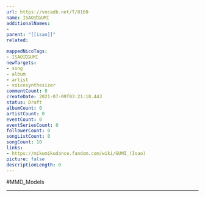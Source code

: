 ```yaml
---
url: https://vocadb.net/T/8160
name: ISAO式GUMI
additionalNames: 
- 
parent: "[[isao]]"
related:

mappedNicoTags:
- ISAO式GUMI
newTargets:
- song
- album
- artist
- voicesynthesizer
commentCount: 0
createDate: 2021-07-09T03:21:18.443
status: Draft
albumCount: 0
artistCount: 0
eventCount: 0
eventSeriesCount: 0
followerCount: 0
songListCount: 0
songCount: 10
links: 
- https://mikumikudance.fandom.com/wiki/GUMI_(Isao)
picture: false
descriptionLength: 0
---
```


#MMD_Models



---

